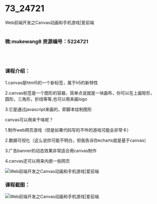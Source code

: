 # 73_24721
Web前端开发之Canvas动画和手机游戏|爱前端
<br/></br>
<h3>微:mukewang8 资源编号：5224721</h3>
<br/></br>
<h3>课程介绍：</h3>
<p>1.canvas是html5的一个新标签，属于h5的新特性</p>
<p>2.canvas标签是一个图形的容器，简单点说就是一块画布，你可以在上画矩形，圆形，三角形，折线等等,也可以用来画logo</p>
<p>3.它是通过javascript来画的，即脚本绘制图形</p>
<p>canvas可以用来干啥呢？</p>
<p>1.制作web网页游戏（但是如果代码写的不咋的游戏可能会非常卡）</p>
<p>2.数据可视化（这么说你可能不明白，但我告诉你echarts就是基于canvas）</p>
<p>3.广告banner的动态效果非常适合用canvas制作</p>
<p>4.canvas还可以用来内嵌一些网页</p>
<p><img src="https://www.ko996.com/wp-content/uploads/img/2022/06/1-57-300x146.png" alt="Web前端开发之Canvas动画和手机游戏|爱前端"></p>
<div class="info-desc">
<h3>课程截图：</h3>
<p><img src="https://www.ko996.com/wp-content/uploads/img/2022/06/2-51.png" alt="Web前端开发之Canvas动画和手机游戏|爱前端"></p>


			
</div>

